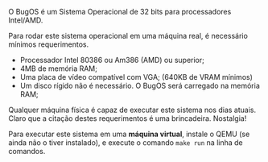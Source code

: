 O BugOS é um Sistema Operacional de 32 bits para processadores Intel/AMD. 

Para rodar este sistema operacional em uma máquina real, é necessário mínimos requerimentos.
  - Processador Intel 80386 ou Am386 (AMD) ou superior;
  - 4MB de memória RAM;
  - Uma placa de vídeo compatível com VGA; (640KB de VRAM mínimos)
  - Um disco rígido não é necessário. O BugOS será carregado na memória RAM;
  
Qualquer máquina física é capaz de executar este sistema nos dias atuais. Claro que a citação destes requerimentos é uma brincadeira. Nostalgia!

Para executar este sistema em uma **máquina virtual**, instale o QEMU (se ainda não o tiver instalado), e execute o comando
`make run` na linha de comandos.
